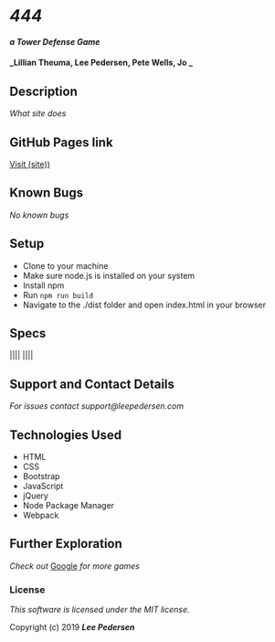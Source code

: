 # _444_
#### _a Tower Defense Game_

#### _Lillian Theuma, Lee Pedersen, Pete Wells, Jo _

## Description

_What site does_

## GitHub Pages link

  [Visit (site))](link)

## Known Bugs
_No known bugs_

## Setup

* Clone to your machine
* Make sure node.js is installed on your system
* Install npm
* Run `npm run build`
* Navigate to the ./dist folder and open index.html in your browser

## Specs

||||
||||

## Support and Contact Details
_For issues contact support@leepedersen.com_

## Technologies Used
* HTML
* CSS
* Bootstrap
* JavaScript
* jQuery
* Node Package Manager
* Webpack

## Further Exploration
_Check out_ [Google][1] _for more games_

[1]: https://www.google.com/search?q=tower+defense+games&rlz=1C5CHFA_enUS878US878&oq=tower+defense+gam&aqs=chrome.0.0j69i57j0l4j69i60j69i61.6727j0j7&sourceid=chrome&ie=UTF-8

### License
*This software is licensed under the MIT license.*

Copyright (c) 2019 **_Lee Pedersen_**
